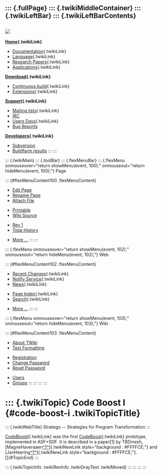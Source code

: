::: {.fullPage}
::: {.twikiMiddleContainer}
::: {.twikiLeftBar}
::: {.twikiLeftBarContents}
  ----------------------------------------------------------------------------------
  [![](../pub/Stratego/StrategoLogo/StrategoLogoTextlessWhite-100px.png)](WebHome)
  ----------------------------------------------------------------------------------

**[Home](WebHome){.twikiLink}**

-   [Documentation](StrategoDocumentation){.twikiLink}
-   [Language](StrategoLanguage){.twikiLink}
-   [Research Papers](StrategoPublications){.twikiLink}
-   [Applications](StrategoApplication){.twikiLink}

**[Download](StrategoDownload){.twikiLink}**

-   [Continuous build](ContinuousBuild){.twikiLink}
-   [Extensions](AdditionalPackageDownload){.twikiLink}

**[Support](StrategoSupport){.twikiLink}**

-   [Mailing lists](MailingList){.twikiLink}
-   [IRC](irc://irc.freenode.net/#stratego)
-   [Users Days](StrategoUsersDay){.twikiLink}
-   [Bug Reports](http://yellowgrass.org/project/StrategoXT)

**[Developers](StrategoDev){.twikiLink}**

-   [Subversion](https://svn.strategoxt.org/repos/StrategoXT/strategoxt/trunk)
-   [Buildfarm
    results](http://hydra.nixos.org/jobset/strategoxt/strategoxt-release/all)
:::
:::

::: {.twikiMain}
::: {.toolBar}
::: {.flexMenuBar}
::: {.flexMenu onmouseover="return showMenu(event, 100);" onmouseout="return hideMenu(event, 100);"}
Page

::: {#flexMenuContent100 .flexMenuContent}
-   [Edit
    Page](http://www.program-transformation.org/edit/Stratego/CodeBoostI?t=1536825569)
-   [Rename
    Page](http://www.program-transformation.org/rename/Stratego/CodeBoostI)
-   [Attach
    File](http://www.program-transformation.org/attach/Stratego/CodeBoostI)

<!-- -->

-   [Printable](http://www.program-transformation.org/view/Stratego/CodeBoostI?skin=print.pattern)
-   [Wiki
    Source](http://www.program-transformation.org/view/Stratego/CodeBoostI?skin=text&raw=on&contenttype=text/plain)

<!-- -->

-   [Rev
    1](http://www.program-transformation.org/view/Stratego/CodeBoostI?rev=1.1)
-   [Total
    History](http://www.program-transformation.org/rdiff/Stratego/CodeBoostI)

<!-- -->

-   [More
    \...](http://www.program-transformation.org/oops/Stratego/CodeBoostI?template=oopsmore&param1=1.1&param2=1.1)
:::
:::

::: {.flexMenu onmouseover="return showMenu(event, 102);" onmouseout="return hideMenu(event, 102);"}
Web

::: {#flexMenuContent102 .flexMenuContent}
-   [Recent Changes](WebChanges){.twikiLink}
-   [Notify Service](WebNotify){.twikiLink}
-   [News](WebNews){.twikiLink}

<!-- -->

-   [Page Index](WebIndex){.twikiLink}
-   [Search](WebSearch){.twikiLink}

<!-- -->

-   [More
    \...](http://www.program-transformation.org/oops/Stratego/CodeBoostI?template=oopsmore&param1=1.1&param2=1.1)
:::
:::

::: {.flexMenu onmouseover="return showMenu(event, 103);" onmouseout="return hideMenu(event, 103);"}
Wiki

::: {#flexMenuContent103 .flexMenuContent}
-   [About
    TWiki](http://www.program-transformation.org/view/TWiki/WebHome)
-   [Text
    Formatting](http://www.program-transformation.org/view/TWiki/TextFormattingRules)

<!-- -->

-   [Registration](http://www.program-transformation.org/view/TWiki/TWikiRegistration)
-   [Change
    Password](http://www.program-transformation.org/view/TWiki/ChangePassword)
-   [Reset
    Password](http://www.program-transformation.org/view/TWiki/ResetPassword)

<!-- -->

-   [Users](http://www.program-transformation.org/view/Main/TWikiUsers)
-   [Groups](http://www.program-transformation.org/view/Main/TWikiGroups)
:::
:::
:::
:::

::: {.twikiTopic}
Code Boost I {#code-boost-i .twikiTopicTitle}
============

::: {.twikiWebTitle}
Stratego \-- Strategies for Program Transformation
:::

[CodeBoostI](CodeBoostI){.twikiLink} was the first
[CodeBoost](CodeBoost){.twikiLink} prototype, implemented in ASF+SDF. It
is described in a paper\[1\] by TBDinesh,
[MagneHaveraaen[^?^](http://www.program-transformation.org/edit/Stratego/MagneHaveraaen?topicparent=Stratego.CodeBoostI)]{.twikiNewLink
style="background : #FFFFCE;"} and
[JanHeering[^?^](http://www.program-transformation.org/edit/Stratego/JanHeering?topicparent=Stratego.CodeBoostI)]{.twikiNewLink
style="background : #FFFFCE;"}.\
[]{#TopicEnd}
:::

::: {.twikiTopicInfo .twikiRevInfo .twikiGrayText .twikiMoved}
:::
:::
:::
:::
